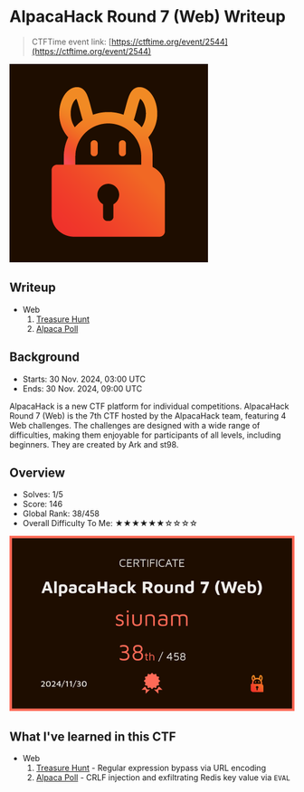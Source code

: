 # AlpacaHack Round 7 (Web) Writeup

> CTFTime event link: [https://ctftime.org/event/2544](https://ctftime.org/event/2544)

![](https://raw.githubusercontent.com/siunam321/CTF-Writeups/main/AlpacaHack-Round-2-Web/images/banner.png)

## Writeup

- Web
    1. [Treasure Hunt](https://siunam321.github.io/ctf/AlpacaHack-Round-7-Web/Treasure-Hunt/)
    2. [Alpaca Poll](https://siunam321.github.io/ctf/AlpacaHack-Round-7-Web/Alpaca-Poll/)

## Background

- Starts: 30 Nov. 2024, 03:00 UTC
- Ends: 30 Nov. 2024, 09:00 UTC

AlpacaHack is a new CTF platform for individual competitions. AlpacaHack Round 7 (Web) is the 7th CTF hosted by the AlpacaHack team, featuring 4 Web challenges. The challenges are designed with a wide range of difficulties, making them enjoyable for participants of all levels, including beginners. They are created by Ark and st98.

## Overview

- Solves: 1/5
- Score: 146
- Global Rank: 38/458
- Overall Difficulty To Me: ★★★★★★☆☆☆☆

![](https://raw.githubusercontent.com/siunam321/CTF-Writeups/main/AlpacaHack-Round-7-Web/images/score.png)

## What I've learned in this CTF

- Web
    1. [Treasure Hunt](https://siunam321.github.io/ctf/AlpacaHack-Round-7-Web/Treasure-Hunt/) - Regular expression bypass via URL encoding
    2. [Alpaca Poll](https://siunam321.github.io/ctf/AlpacaHack-Round-7-Web/Alpaca-Poll/) - CRLF injection and exfiltrating Redis key value via `EVAL`
